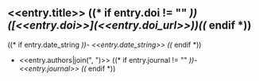 ## <<entry.title>> ((* if entry.doi != "" *))([<<entry.doi>>](<<entry.doi_url>>))((* endif *))

((* if entry.date_string *))- <<entry.date_string>> ((* endif *))
- <<entry.authors|join(", ")>>
((* if entry.journal != "" *))- <<entry.journal>> ((* endif *))
